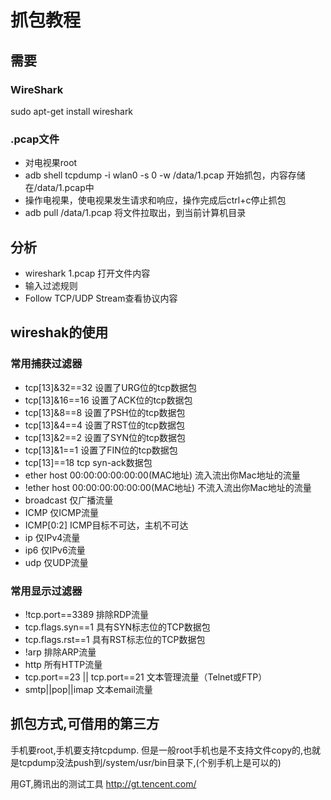 # 抓包教程

## 需要

### WireShark

sudo apt-get install wireshark

### .pcap文件

* 对电视果root
* adb shell tcpdump -i wlan0 -s 0 -w /data/1.pcap 开始抓包，内容存储在/data/1.pcap中
* 操作电视果，使电视果发生请求和响应，操作完成后ctrl+c停止抓包
* adb pull /data/1.pcap 将文件拉取出，到当前计算机目录

## 分析

* wireshark 1.pcap 打开文件内容
* 输入过滤规则
* Follow TCP/UDP Stream查看协议内容

## wireshak的使用

### 常用捕获过滤器
* tcp[13]&32==32 设置了URG位的tcp数据包
* tcp[13]&16==16 设置了ACK位的tcp数据包
* tcp[13]&8==8 设置了PSH位的tcp数据包
* tcp[13]&4==4 设置了RST位的tcp数据包
* tcp[13]&2==2 设置了SYN位的tcp数据包
* tcp[13]&1==1 设置了FIN位的tcp数据包
* tcp[13]==18 tcp syn-ack数据包
* ether host 00:00:00:00:00:00(MAC地址) 流入流出你Mac地址的流量
* !ether host 00:00:00:00:00:00(MAC地址) 不流入流出你Mac地址的流量
* broadcast 仅广播流量
* ICMP 仅ICMP流量
* ICMP[0:2] ICMP目标不可达，主机不可达
* ip 仅IPv4流量
* ip6 仅IPv6流量
* udp 仅UDP流量

### 常用显示过滤器
* !tcp.port==3389 排除RDP流量
* tcp.flags.syn==1 具有SYN标志位的TCP数据包
* tcp.flags.rst==1 具有RST标志位的TCP数据包
* !arp 排除ARP流量
* http 所有HTTP流量
* tcp.port==23 || tcp.port==21 文本管理流量（Telnet或FTP）
* smtp||pop||imap 文本email流量

## 抓包方式,可借用的第三方
手机要root,手机要支持tcpdump.
但是一般root手机也是不支持文件copy的,也就是tcpdump没法push到/system/usr/bin目录下,(个别手机上是可以的)

用GT,腾讯出的测试工具
http://gt.tencent.com/
